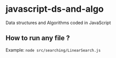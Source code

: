 # javascript-ds-and-algo
Data structures and Algorithms coded in JavaScript

## How to run any file ?

Example: `node src/searching/LinearSearch.js`
